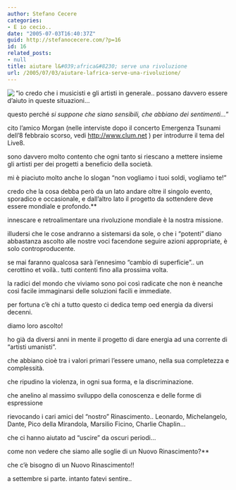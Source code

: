 ```yaml
---
author: Stefano Cecere
categories:
- E io cecio..
date: "2005-07-03T16:40:37Z"
guid: http://stefanocecere.com/?p=16
id: 16
related_posts:
- null
title: aiutare l&#039;africa&#8230; serve una rivoluzione
url: /2005/07/03/aiutare-lafrica-serve-una-rivoluzione/
---
```


<img src="http://www.liceoeleonora.com/filosofia/rinascimento/leonardo.jpg" align="left" />&#8220;io credo che i musicisti e gli artisti in generale.. possano davvero essere d&#8217;aiuto in queste situazioni&#8230;
  
questo perch&#xe9; _si suppone che siano sensibili, che abbiano dei sentimenti&#8230;_&#8221;

cito l&#8217;amico Morgan (nelle interviste dopo il concerto Emergenza Tsunami dell&#8217;8 febbraio scorso, vedi <http://www.clum.net> ) per introdurre il tema del Live8.

sono davvero molto contento che ogni tanto si riescano a mettere insieme gli artisti per dei progetti a beneficio della societ&#xe0;.

mi &#xe8; piaciuto molto anche lo slogan &#8220;non vogliamo i tuoi soldi, vogliamo te!&#8221;

credo che la cosa debba per&#xf2; da un lato andare oltre il singolo evento, sporadico e occasionale, e dall&#8217;altro lato il progetto da sottendere deve essere mondiale e profondo.**</p> 

innescare e retroalimentare una rivoluzione mondiale &#xe8; la nostra missione.</strong>

illudersi che le cose andranno a sistemarsi da sole, o che i &#8220;potenti&#8221; diano abbastanza ascolto alle nostre voci facendone seguire azioni appropriate, &#xe8; solo controproducente.
  
se mai faranno qualcosa sarà l&#8217;ennesimo &#8220;cambio di superficie&#8221;.. un cerottino et voilà.. tutti contenti fino alla prossima volta.

la radici del mondo che viviamo sono poi cos&#xec; radicate che non &#xe8; neanche cos&#xec; facile immaginarsi delle soluzioni facili e immediate.

per fortuna c&#8217;è chi a tutto questo ci dedica temp oed energia da diversi decenni.
  
diamo loro ascolto!

ho gi&#xe0; da diversi anni in mente il progetto di dare energia ad una corrente di &#8220;artisti umanisti&#8221;.
  
che abbiano cio&#xe8; tra i valori primari l&#8217;essere umano, nella sua completezza e complessit&#xe0;.
  
che ripudino la violenza, in ogni sua forma, e la discriminazione.
  
che anelino al massimo sviluppo della conoscenza e delle forme di espressione

rievocando i cari amici del &#8220;nostro&#8221; Rinascimento.. Leonardo, Michelangelo, Dante, Pico della Mirandola, Marsilio Ficino, Charlie Chaplin&#8230;
  
che ci hanno aiutato ad &#8220;uscire&#8221; da oscuri periodi&#8230;
  
come non vedere che siamo alle soglie di un Nuovo Rinascimento?**
  
che c&#8217;&#xe8; bisogno di un Nuovo Rinascimento!!</p> 

a settembre si parte. intanto fatevi sentire..
  
</strong>